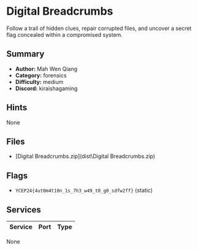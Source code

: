 # Digital Breadcrumbs
Follow a trail of hidden clues, repair corrupted files, and uncover a secret flag concealed within a compromised system.

## Summary
- **Author:** Mah Wen Qiang
- **Category:** forensics
- **Difficulty:** medium
- **Discord:** kiraishagaming

## Hints
None

## Files
- [Digital Breadcrumbs.zip](dist\Digital Breadcrumbs.zip)

## Flags
- `YCEP24{4ut0m4t10n_1s_7h3_w49_t0_g0_sdfw2ff}` (static)

## Services
| Service | Port | Type |
| ------- | ---- | ---- |
None
